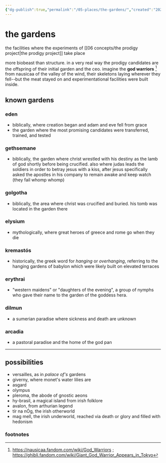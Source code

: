 ```yaml
---
{"dg-publish":true,"permalink":"/05-places/the-gardens/","created":"2025-02-21T14:10:49.737-06:00","updated":"2025-04-17T12:17:16.433-05:00"}
---
```


# the gardens
the facilities where the experiments of [[06 concepts/the prodigy project\|the prodigy project]] take place 

more biobeast than structure. in a very real way the prodigy candidates are the offspring of their initial garden and the ceo. imagine the **god warriors** [^1] from nausicaa of the valley of the wind, their skeletons laying wherever they fell--but the meat stayed on and experimentational facilities were built inside.

## known gardens
### eden
- biblically, where creation began and adam and eve fell from grace
- the garden where the most promising candidates were transferred, trained, and tested
### gethsemane
- biblically, the garden where christ wrestled with his destiny as the lamb of god shortly before being crucified. also where judas leads the soldiers in order to betray jesus with a kiss, after jesus specifically asked the apostles in his company to remain awake and keep watch (they fail whomp whomp)
### golgotha
- biblically, the area where christ was crucified and buried. his tomb was located in the garden there
### elysium
- mythologically, where great heroes of greece and rome go when they die
### kremastós
- historically, the greek word for *hanging* or *overhanging*, referring to the hanging gardens of babylon which were likely built on elevated terraces
### erythrai
- "western maidens" or "daughters of the evening", a group of nymphs who gave their name to the garden of the goddess hera.
### dilmun
- a sumerian paradise where sickness and death are unknown
### arcadia
- a pastoral paradise and the home of the god pan

---
## possibilities
- versailles, as in *palace of's* gardens
- giverny, where monet's water lilies are
- asgard
- olympus
- pleroma, the abode of gnostic aeons
- hy-brasil, a magical island from irish folklore
- avalon, from arthurian legend
- tír na nÓg, the irish otherworld
- mag mell, the irish underworld, reached via death or glory and filled with hedonism

### footnotes

[^1]: https://nausicaa.fandom.com/wiki/God_Warriors ; https://ghibli.fandom.com/wiki/Giant_God_Warrior_Appears_in_Tokyo
